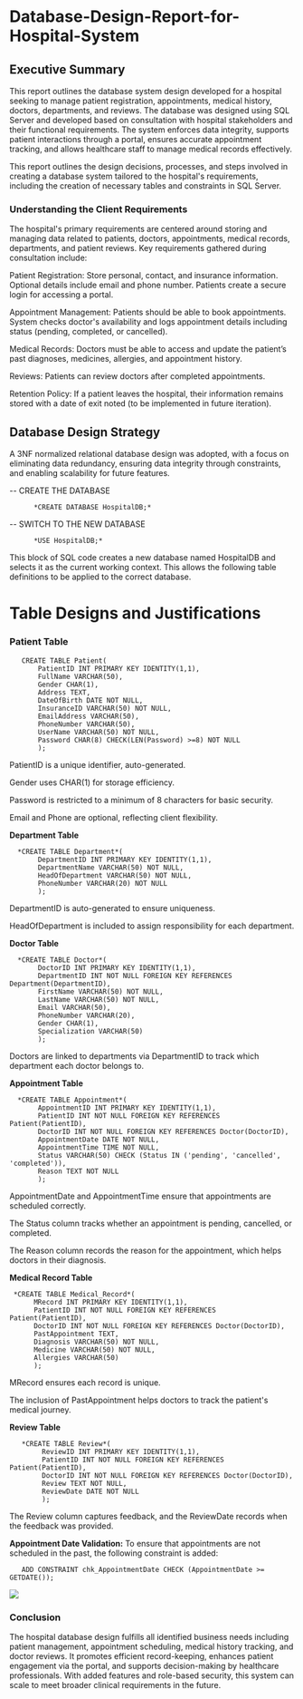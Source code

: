 # Database-Design-Report-for-Hospital-System

## Executive Summary
This report outlines the database system design developed for a hospital seeking to manage patient registration, appointments, medical history, doctors, departments, and reviews. The database was designed using SQL Server and developed based on consultation with hospital stakeholders and their functional requirements. The system enforces data integrity, supports patient interactions through a portal, ensures accurate appointment tracking, and allows healthcare staff to manage medical records effectively.

This report outlines the design decisions, processes, and steps involved in creating a database system tailored to the hospital's requirements, including the creation of necessary tables and constraints in SQL Server.

### Understanding the Client Requirements

The hospital's primary requirements are centered around storing and managing data related to patients, doctors, appointments, medical records, departments, and patient reviews. Key requirements gathered during consultation include:

Patient Registration: Store personal, contact, and insurance information. Optional details include email and phone number. Patients create a secure login for accessing a portal.

Appointment Management: Patients should be able to book appointments. System checks doctor's availability and logs appointment details including status (pending, completed, or cancelled).

Medical Records: Doctors must be able to access and update the patient’s past diagnoses, medicines, allergies, and appointment history.

Reviews: Patients can review doctors after completed appointments.

Retention Policy: If a patient leaves the hospital, their information remains stored with a date of exit noted (to be implemented in future iteration).

## Database Design Strategy

A 3NF normalized relational database design was adopted, with a focus on eliminating data redundancy, ensuring data integrity through constraints, and enabling scalability for future features.

-- CREATE THE DATABASE

          *CREATE DATABASE HospitalDB;*

-- SWITCH TO THE NEW DATABASE

          *USE HospitalDB;*

This block of SQL code creates a new database named HospitalDB and selects it as the current working context. This allows the following table definitions to be applied to the correct database.

# Table Designs and Justifications
 
### Patient Table

       CREATE TABLE Patient(
           PatientID INT PRIMARY KEY IDENTITY(1,1),
           FullName VARCHAR(50),
           Gender CHAR(1),
           Address TEXT,
           DateOfBirth DATE NOT NULL,
           InsuranceID VARCHAR(50) NOT NULL,
           EmailAddress VARCHAR(50),
           PhoneNumber VARCHAR(50),
           UserName VARCHAR(50) NOT NULL,
           Password CHAR(8) CHECK(LEN(Password) >=8) NOT NULL
           );


PatientID is a unique identifier, auto-generated.

Gender uses CHAR(1) for storage efficiency.

Password is restricted to a minimum of 8 characters for basic security.

Email and Phone are optional, reflecting client flexibility.

**Department Table**

      *CREATE TABLE Department*(
           DepartmentID INT PRIMARY KEY IDENTITY(1,1),
           DepartmentName VARCHAR(50) NOT NULL,
           HeadOfDepartment VARCHAR(50) NOT NULL,
           PhoneNumber VARCHAR(20) NOT NULL
           );


DepartmentID is auto-generated to ensure uniqueness.

HeadOfDepartment is included to assign responsibility for each department.

**Doctor Table**

      *CREATE TABLE Doctor*(
           DoctorID INT PRIMARY KEY IDENTITY(1,1),
           DepartmentID INT NOT NULL FOREIGN KEY REFERENCES Department(DepartmentID),
           FirstName VARCHAR(50) NOT NULL,
           LastName VARCHAR(50) NOT NULL,
           Email VARCHAR(50),
           PhoneNumber VARCHAR(20),
           Gender CHAR(1),
           Specialization VARCHAR(50)
           );


Doctors are linked to departments via DepartmentID to track which department each doctor belongs to.


**Appointment Table**

      *CREATE TABLE Appointment*(
           AppointmentID INT PRIMARY KEY IDENTITY(1,1),
           PatientID INT NOT NULL FOREIGN KEY REFERENCES Patient(PatientID),
           DoctorID INT NOT NULL FOREIGN KEY REFERENCES Doctor(DoctorID),
           AppointmentDate DATE NOT NULL,
           AppointmentTime TIME NOT NULL,
           Status VARCHAR(50) CHECK (Status IN ('pending', 'cancelled', 'completed')),
           Reason TEXT NOT NULL
           );


AppointmentDate and AppointmentTime ensure that appointments are scheduled correctly.

The Status column tracks whether an appointment is pending, cancelled, or completed.

The Reason column records the reason for the appointment, which helps doctors in their diagnosis.

**Medical Record Table**

     *CREATE TABLE Medical_Record*(
          MRecord INT PRIMARY KEY IDENTITY(1,1),
          PatientID INT NOT NULL FOREIGN KEY REFERENCES Patient(PatientID),
          DoctorID INT NOT NULL FOREIGN KEY REFERENCES Doctor(DoctorID),
          PastAppointment TEXT,
          Diagnosis VARCHAR(50) NOT NULL,
          Medicine VARCHAR(50) NOT NULL,
          Allergies VARCHAR(50)
          );

MRecord ensures each record is unique.

The inclusion of PastAppointment helps doctors to track the patient's medical journey.

**Review Table**

       *CREATE TABLE Review*(
            ReviewID INT PRIMARY KEY IDENTITY(1,1),
            PatientID INT NOT NULL FOREIGN KEY REFERENCES Patient(PatientID),
            DoctorID INT NOT NULL FOREIGN KEY REFERENCES Doctor(DoctorID),
            Review TEXT NOT NULL, 
            ReviewDate DATE NOT NULL
            );


The Review column captures feedback, and the ReviewDate records when the feedback was provided.

**Appointment Date Validation:**
To ensure that appointments are not scheduled in the past, the following constraint is added:


       ADD CONSTRAINT chk_AppointmentDate CHECK (AppointmentDate >= GETDATE());

![](ERD.pg)

### Conclusion
The hospital database design fulfills all identified business needs including patient management, appointment scheduling, medical history tracking, and doctor reviews. It promotes efficient record-keeping, enhances patient engagement via the portal, and supports decision-making by healthcare professionals. With added features and role-based security, this system can scale to meet broader clinical requirements in the future.
























